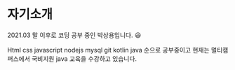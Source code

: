 # 자기소개

2021.03 말 이후로 코딩 공부 중인 박상용입니다. :smiley:

Html css javascript nodejs mysql git kotlin java 순으로 공부중이고 현재는 멀티캠퍼스에서 국비지원 java 교육을 수강하고 있습니다.